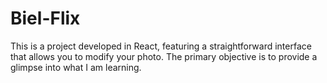 # Biel-Flix
 This is a project developed in React, featuring a straightforward interface that allows you to modify your photo. The primary objective is to provide a glimpse into what I am learning.
